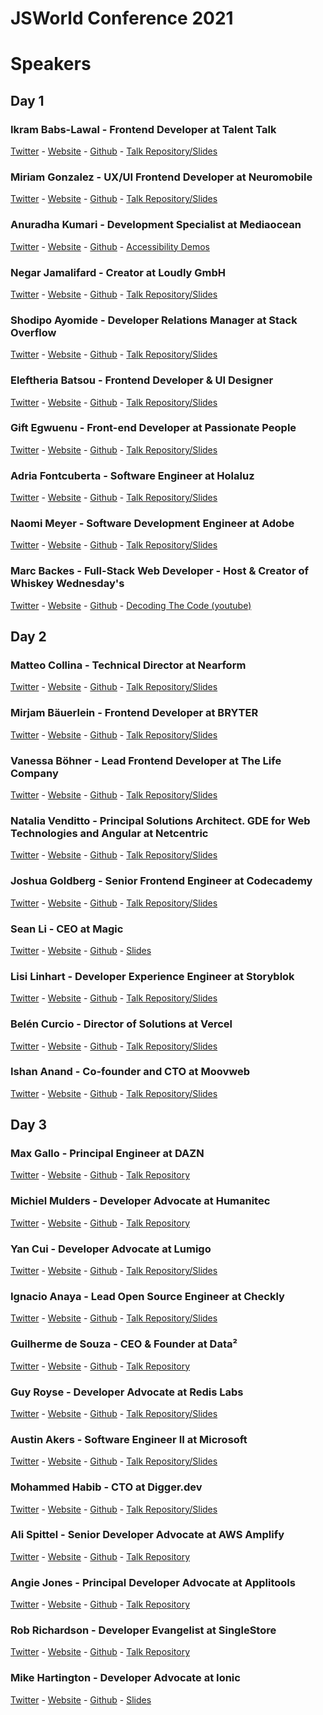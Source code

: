 # JSWorld Conference 2021

# Speakers

## Day 1
### Ikram Babs-Lawal - Frontend Developer at Talent Talk
[Twitter](https://twitter.com/Code_Quinn) - [Website](https://ikrambabslawal.tech/) - [Github](https://github.com/hikky08) - [Talk Repository/Slides]()

### Miriam Gonzalez - UX/UI Frontend Developer at Neuromobile
[Twitter](https://twitter.com/miriamgonp) - [Website](https://miriamgonzalez.dev/) - [Github](https://github.com/miriamgonp) - [Talk Repository/Slides]()

### Anuradha Kumari - Development Specialist at Mediaocean
[Twitter](https://twitter.com/miracle_404) - [Website](https://anuk79.netlify.app/) - [Github](https://github.com/anuk79/) - [Accessibility Demos](https://explore-a11y.netlify.app/)

### Negar Jamalifard - Creator at Loudly GmbH
[Twitter](https://twitter.com/NegarJamalifard) - [Website](https://negar.dev/) - [Github](https://github.com/negarjf) - [Talk Repository/Slides]()

### Shodipo Ayomide - Developer Relations Manager at Stack Overflow
[Twitter](https://twitter.com/developerayo) - [Website](https://shodipoayomide.com/) - [Github](https://github.com/Developerayo) - [Talk Repository/Slides]()

### Eleftheria Batsou - Frontend Developer & UI Designer
[Twitter](https://twitter.com/BatsouElef) - [Website](https://linktr.ee/eleftheriabatsou) - [Github](https://github.com/EleftheriaBatsou) - [Talk Repository/Slides]()

### Gift Egwuenu - Front-end Developer at Passionate People
[Twitter](https://twitter.com/lauragift_) - [Website](https://linktr.ee/lauragift_) - [Github](https://github.com/lauragift21) - [Talk Repository/Slides]()

### Adria Fontcuberta - Software Engineer at Holaluz
[Twitter](https://twitter.com/afontq) - [Website](https://afontcu.dev/) - [Github](https://github.com/afontcu) - [Talk Repository/Slides]()

### Naomi Meyer - Software Development Engineer at Adobe
[Twitter](https://twitter.com/nae_ohmi) - [Website](https://naeohmi.com/) - [Github](https://github.com/naeohmi) - [Talk Repository/Slides]()

### Marc Backes - Full-Stack Web Developer - Host & Creator of Whiskey Wednesday's
[Twitter](https://twitter.com/themarcba) - [Website](https://marc.dev/) - [Github](https://github.com/themarcba) - [Decoding The Code (youtube)](https://www.youtube.com/watch?v=IoCiBtnzbfs&ab_channel=MarcBackes)


## Day 2
### Matteo Collina - Technical Director at Nearform
[Twitter](https://twitter.com/matteocollina) - [Website]() - [Github](https://github.com/mcollina) - [Talk Repository/Slides]()

### Mirjam Bäuerlein - Frontend Developer at BRYTER
[Twitter](https://twitter.com/mirjam_diala) - [Website](https://programmiri.rocks/) - [Github](https://github.com/programmiri/) - [Talk Repository/Slides]()

### Vanessa Böhner - Lead Frontend Developer at The Life Company
[Twitter](https://twitter.com/vannsl) - [Website](https://vannsl.io/) - [Github](https://github.com/vannsl/) - [Talk Repository/Slides]()

### Natalia Venditto - Principal Solutions Architect. GDE for Web Technologies and Angular at Netcentric
[Twitter](https://twitter.com/AnfibiaCreativa) - [Website]() - [Github](https://github.com/anfibiacreativa) - [Talk Repository/Slides]()

### Joshua Goldberg - Senior Frontend Engineer at Codecademy
[Twitter](https://twitter.com/JoshuaKGoldberg) - [Website](https://www.joshuakgoldberg.com/) - [Github](https://github.com/joshuakgoldberg) - [Talk Repository/Slides]()

### Sean Li - CEO at Magic
[Twitter](https://twitter.com/_seanli) - [Website](https://magic.link/) - [Github](https://github.com/seanli) - [Slides](https://docs.google.com/presentation/d/1f213h0_6Uvte2dIEnx1RPmQKMwxIEKLf-JY_1g38lQ4/edit#slide=id.p)

### Lisi Linhart - Developer Experience Engineer at Storyblok
[Twitter](https://twitter.com/lisi_linhart) - [Website](https://t.co/Qmt3oYUq0T?amp=1) - [Github](https://github.com/lisilinhart) - [Talk Repository/Slides]()

### Belén Curcio - Director of Solutions at Vercel
[Twitter](https://twitter.com/okbel) - [Website](https://curcio.be/) - [Github]() - [Talk Repository/Slides]()

### Ishan Anand - Co-founder and CTO at Moovweb
[Twitter](https://twitter.com/ianand) - [Website](https://www.ishananand.com/) - [Github](https://github.com/ianand) - [Talk Repository/Slides]()


## Day 3

### Max Gallo - Principal Engineer at DAZN
[Twitter](https://twitter.com/_maxgallo) - [Website](https://maxgallo.io/) - [Github](https://github.com/maxgallo) - [Talk Repository](https://github.com/maxgallo/talk-micro-frontends-migration)


### Michiel Mulders - Developer Advocate at Humanitec
[Twitter](https://twitter.com/michiel_mulders) - [Website]() - [Github]() - [Talk Repository]()


### Yan Cui - Developer Advocate at Lumigo
[Twitter](https://twitter.com/theburningmonk) - [Website](https://theburningmonk.com/) - [Github](https://github.com/theburningmonk) - [Talk Repository/Slides]()


### Ignacio Anaya - Lead Open Source Engineer at Checkly
[Twitter](https://twitter.com/ianaya89) - [Website](https://ianaya89.dev/) - [Github](https://github.com/ianaya89) - [Talk Repository/Slides]()


### Guilherme de Souza - CEO & Founder at Data²
[Twitter](https://twitter.com/_Gui_Souza) - [Website]() - [Github]() - [Talk Repository]()


### Guy Royse - Developer Advocate at Redis Labs
[Twitter](https://twitter.com/guyroyse) - [Website](http://guyroyse.com/) - [Github](https://github.com/guyroyse) - [Talk Repository/Slides]()


### Austin Akers - Software Engineer II at Microsoft
[Twitter](https://twitter.com/tweetmonster999) - [Website](https://austinakers.com/) - [Github](https://github.com/BboyAkers) - [Talk Repository/Slides]()


### Mohammed Habib - CTO at Digger.dev
[Twitter](https://twitter.com/_motatoes_) - [Website](https://digger.dev/) - [Github](https://github.com/motatoes) - [Talk Repository/Slides]()


### Ali Spittel - Senior Developer Advocate at AWS Amplify
[Twitter](https://twitter.com/ASpittel) - [Website](https://alispit.tel/) - [Github](https://github.com/aspittel) - [Talk Repository](https://github.com/aspittel/video-course-platform)


### Angie Jones - Principal Developer Advocate at Applitools
[Twitter](https://twitter.com/techgirl1908) - [Website](https://angiejones.tech/) - [Github](https://github.com/angiejones/) - [Talk Repository](https://github.com/angiejones/automation-bookstore)


### Rob Richardson - Developer Evangelist at SingleStore
[Twitter](https://twitter.com/rob_rich) - [Website](https://robrich.org/) - [Github](https://github.com/robrich/) - [Talk Repository](https://github.com/robrich/create-robust-deployments-for-spa-and-api)


### Mike Hartington - Developer Advocate at Ionic
[Twitter](https://twitter.com/mhartington) - [Website](https://mhartington.io/) - [Github](https://github.com/mhartington) - [Slides](https://mhartington.io/rethinking-cross-platform/)

